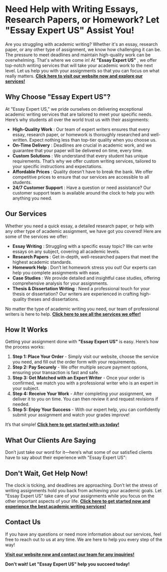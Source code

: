 # Need Help with Writing Essays, Research Papers, or Homework? Let "Essay Expert US" Assist You!

Are you struggling with academic writing? Whether it's an essay, research paper, or any other type of assignment, we know how challenging it can be. The pressure to meet deadlines and maintain high-quality work can be overwhelming. That's where we come in! At **"Essay Expert US"** , we offer top-notch writing services that will take your academic work to the next level. Let us help you with your assignments so that you can focus on what really matters. [**Click here to visit our website now and explore our services!**](https://tinyurl.com/topessay?keyword=essay+expert+us)

## Why Choose "Essay Expert US"?

At "Essay Expert US," we pride ourselves on delivering exceptional academic writing services that are tailored to meet your specific needs. Here’s why students all over the world trust us with their assignments:

- **High-Quality Work** : Our team of expert writers ensures that every essay, research paper, or homework is thoroughly researched and well-written. Expect nothing less than top-tier quality when you choose us.
- **On-Time Delivery** : Deadlines are crucial in academic work, and we guarantee that your paper will be delivered on time, every time.
- **Custom Solutions** : We understand that every student has unique requirements. That’s why we offer custom writing services, tailored to your specific instructions and expectations.
- **Affordable Prices** : Quality doesn’t have to break the bank. We offer competitive prices to ensure that our services are accessible to all students.
- **24/7 Customer Support** : Have a question or need assistance? Our customer support team is available around the clock to help you with anything you need.

## Our Services

Whether you need a quick essay, a detailed research paper, or help with any other type of academic assignment, we have got you covered! Here are some of the services we offer:

- **Essay Writing** : Struggling with a specific essay topic? We can write essays on any subject, covering all academic levels.
- **Research Papers** : Get in-depth, well-researched papers that meet the highest academic standards.
- **Homework Help** : Don’t let homework stress you out! Our experts can help you complete assignments with ease.
- **Case Studies** : We provide detailed and insightful case studies, offering comprehensive analysis for your assignments.
- **Thesis & Dissertation Writing** : Need a professional touch for your thesis or dissertation? Our writers are experienced in crafting high-quality theses and dissertations.

No matter the type of academic writing you need, our team of professional writers is here to help. [**Click here to see all the services we offer!**](https://tinyurl.com/topessay?keyword=essay+expert+us)

## How It Works

Getting your assignment done with **"Essay Expert US"** is easy. Here’s how the process works:

1. **Step 1: Place Your Order** - Simply visit our website, choose the service you need, and fill out the order form with your requirements.
2. **Step 2: Pay Securely** - We offer multiple secure payment options, ensuring your transaction is fast and safe.
3. **Step 3: Get Matched with an Expert Writer** - Once your order is confirmed, we match you with a professional writer who is an expert in your subject.
4. **Step 4: Receive Your Work** - After completing your assignment, we deliver it to you on time. You can then review it and request revisions if needed.
5. **Step 5: Enjoy Your Success** - With our expert help, you can confidently submit your assignment and watch your grades improve!

It’s that simple! [**Click here to get started with us today!**](https://tinyurl.com/topessay?keyword=essay+expert+us)

## What Our Clients Are Saying

Don’t just take our word for it—here’s what some of our satisfied clients have to say about their experience with "Essay Expert US":

## Don't Wait, Get Help Now!

The clock is ticking, and deadlines are approaching. Don’t let the stress of writing assignments hold you back from achieving your academic goals. Let "Essay Expert US" take care of your assignments while you focus on the other important aspects of your life. [**Click here to get started now and experience the best academic writing services!**](https://tinyurl.com/topessay?keyword=essay+expert+us)

## Contact Us

If you have any questions or need more information about our services, feel free to reach out to us at any time. We are here to help you every step of the way!

[**Visit our website now and contact our team for any inquiries!**](https://tinyurl.com/topessay?keyword=essay+expert+us)

**Don't wait! Let "Essay Expert US" help you succeed today!**
